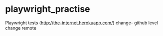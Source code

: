 # playwright_practise
Playwright tests (http://the-internet.herokuapp.com/)
change- github level
change remote
